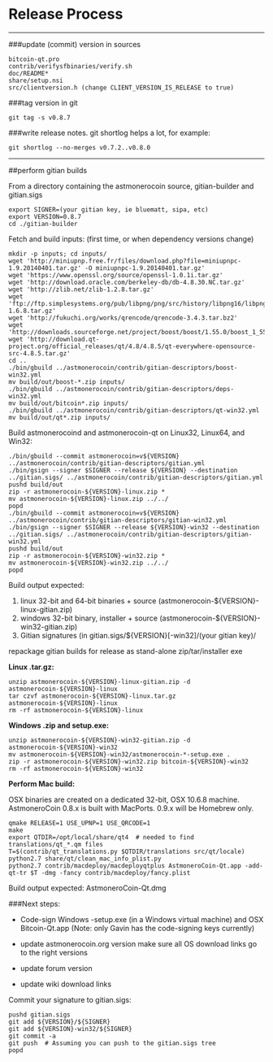 Release Process
====================

* * *

###update (commit) version in sources


	bitcoin-qt.pro
	contrib/verifysfbinaries/verify.sh
	doc/README*
	share/setup.nsi
	src/clientversion.h (change CLIENT_VERSION_IS_RELEASE to true)

###tag version in git

	git tag -s v0.8.7

###write release notes. git shortlog helps a lot, for example:

	git shortlog --no-merges v0.7.2..v0.8.0

* * *

##perform gitian builds

 From a directory containing the astmonerocoin source, gitian-builder and gitian.sigs
  
	export SIGNER=(your gitian key, ie bluematt, sipa, etc)
	export VERSION=0.8.7
	cd ./gitian-builder

 Fetch and build inputs: (first time, or when dependency versions change)

	mkdir -p inputs; cd inputs/
	wget 'http://miniupnp.free.fr/files/download.php?file=miniupnpc-1.9.20140401.tar.gz' -O miniupnpc-1.9.20140401.tar.gz'
	wget 'https://www.openssl.org/source/openssl-1.0.1i.tar.gz'
	wget 'http://download.oracle.com/berkeley-db/db-4.8.30.NC.tar.gz'
	wget 'http://zlib.net/zlib-1.2.8.tar.gz'
	wget 'ftp://ftp.simplesystems.org/pub/libpng/png/src/history/libpng16/libpng-1.6.8.tar.gz'
	wget 'http://fukuchi.org/works/qrencode/qrencode-3.4.3.tar.bz2'
	wget 'http://downloads.sourceforge.net/project/boost/boost/1.55.0/boost_1_55_0.tar.bz2'
	wget 'http://download.qt-project.org/official_releases/qt/4.8/4.8.5/qt-everywhere-opensource-src-4.8.5.tar.gz'
	cd ..
	./bin/gbuild ../astmonerocoin/contrib/gitian-descriptors/boost-win32.yml
	mv build/out/boost-*.zip inputs/
	./bin/gbuild ../astmonerocoin/contrib/gitian-descriptors/deps-win32.yml
	mv build/out/bitcoin*.zip inputs/
	./bin/gbuild ../astmonerocoin/contrib/gitian-descriptors/qt-win32.yml
	mv build/out/qt*.zip inputs/

 Build astmonerocoind and astmonerocoin-qt on Linux32, Linux64, and Win32:
  
	./bin/gbuild --commit astmonerocoin=v${VERSION} ../astmonerocoin/contrib/gitian-descriptors/gitian.yml
	./bin/gsign --signer $SIGNER --release ${VERSION} --destination ../gitian.sigs/ ../astmonerocoin/contrib/gitian-descriptors/gitian.yml
	pushd build/out
	zip -r astmonerocoin-${VERSION}-linux.zip *
	mv astmonerocoin-${VERSION}-linux.zip ../../
	popd
	./bin/gbuild --commit astmonerocoin=v${VERSION} ../astmonerocoin/contrib/gitian-descriptors/gitian-win32.yml
	./bin/gsign --signer $SIGNER --release ${VERSION}-win32 --destination ../gitian.sigs/ ../astmonerocoin/contrib/gitian-descriptors/gitian-win32.yml
	pushd build/out
	zip -r astmonerocoin-${VERSION}-win32.zip *
	mv astmonerocoin-${VERSION}-win32.zip ../../
	popd

  Build output expected:

  1. linux 32-bit and 64-bit binaries + source (astmonerocoin-${VERSION}-linux-gitian.zip)
  2. windows 32-bit binary, installer + source (astmonerocoin-${VERSION}-win32-gitian.zip)
  3. Gitian signatures (in gitian.sigs/${VERSION}[-win32]/(your gitian key)/

repackage gitian builds for release as stand-alone zip/tar/installer exe

**Linux .tar.gz:**

	unzip astmonerocoin-${VERSION}-linux-gitian.zip -d astmonerocoin-${VERSION}-linux
	tar czvf astmonerocoin-${VERSION}-linux.tar.gz astmonerocoin-${VERSION}-linux
	rm -rf astmonerocoin-${VERSION}-linux

**Windows .zip and setup.exe:**

	unzip astmonerocoin-${VERSION}-win32-gitian.zip -d astmonerocoin-${VERSION}-win32
	mv astmonerocoin-${VERSION}-win32/astmonerocoin-*-setup.exe .
	zip -r astmonerocoin-${VERSION}-win32.zip bitcoin-${VERSION}-win32
	rm -rf astmonerocoin-${VERSION}-win32

**Perform Mac build:**

  OSX binaries are created on a dedicated 32-bit, OSX 10.6.8 machine.
  AstmoneroCoin 0.8.x is built with MacPorts.  0.9.x will be Homebrew only.

	qmake RELEASE=1 USE_UPNP=1 USE_QRCODE=1
	make
	export QTDIR=/opt/local/share/qt4  # needed to find translations/qt_*.qm files
	T=$(contrib/qt_translations.py $QTDIR/translations src/qt/locale)
	python2.7 share/qt/clean_mac_info_plist.py
	python2.7 contrib/macdeploy/macdeployqtplus AstmoneroCoin-Qt.app -add-qt-tr $T -dmg -fancy contrib/macdeploy/fancy.plist

 Build output expected: AstmoneroCoin-Qt.dmg

###Next steps:

* Code-sign Windows -setup.exe (in a Windows virtual machine) and
  OSX Bitcoin-Qt.app (Note: only Gavin has the code-signing keys currently)

* update astmonerocoin.org version
  make sure all OS download links go to the right versions

* update forum version

* update wiki download links

Commit your signature to gitian.sigs:

	pushd gitian.sigs
	git add ${VERSION}/${SIGNER}
	git add ${VERSION}-win32/${SIGNER}
	git commit -a
	git push  # Assuming you can push to the gitian.sigs tree
	popd

